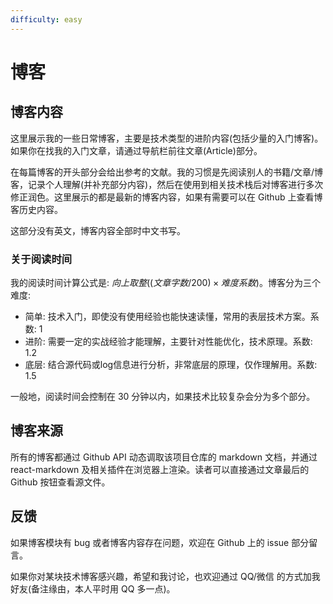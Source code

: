 ```yaml
---
difficulty: easy
---
```


# 博客

## 博客内容

这里展示我的一些日常博客，主要是技术类型的进阶内容(包括少量的入门博客)。如果你在找我的入门文章，请通过导航栏前往文章(Article)部分。

在每篇博客的开头部分会给出参考的文献。我的习惯是先阅读别人的书籍/文章/博客，记录个人理解(并补充部分内容)，然后在使用到相关技术栈后对博客进行多次修正润色。这里展示的都是最新的博客内容，如果有需要可以在 Github 上查看博客历史内容。

这部分没有英文，博客内容全部时中文书写。

### 关于阅读时间

我的阅读时间计算公式是: $向上取整((文章字数 / 200) \times 难度系数)$。博客分为三个难度:

- 简单: 技术入门，即使没有使用经验也能快速读懂，常用的表层技术方案。系数: 1
- 进阶: 需要一定的实战经验才能理解，主要针对性能优化，技术原理。系数: 1.2
- 底层: 结合源代码或log信息进行分析，非常底层的原理，仅作理解用。系数: 1.5

一般地，阅读时间会控制在 30 分钟以内，如果技术比较复杂会分为多个部分。

## 博客来源

所有的博客都通过 Github API 动态调取该项目仓库的 markdown 文档，并通过 react-markdown 及相关插件在浏览器上渲染。读者可以直接通过文章最后的 Github 按钮查看源文件。

## 反馈

如果博客模块有 bug 或者博客内容存在问题，欢迎在 Github 上的 issue 部分留言。

如果你对某块技术博客感兴趣，希望和我讨论，也欢迎通过 QQ/微信 的方式加我好友(备注缘由，本人平时用 QQ 多一点)。